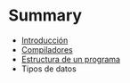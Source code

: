 # Summary

* [Introducción](introduccion.md)
* [Compiladores](compiladores.md)
* [Estructura de un programa](estructura_programa.md)
* Tipos de datos

